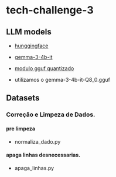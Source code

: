 # tech-challenge-3


## LLM models

- [hunggingface](https://huggingface.co/)
- [gemma-3-4b-it](https://huggingface.co/google/gemma-3-4b-it)
- [modulo gguf quantizado](https://huggingface.co/ggml-org/gemma-3-4b-it-GGUF)

- utilizamos o gemma-3-4b-it-Q8_0.gguf

## Datasets

### Correção e Limpeza de Dados.

#### pre limpeza
- normaliza_dado.py

#### apaga linhas desnecessarias.
- apaga_linhas.py